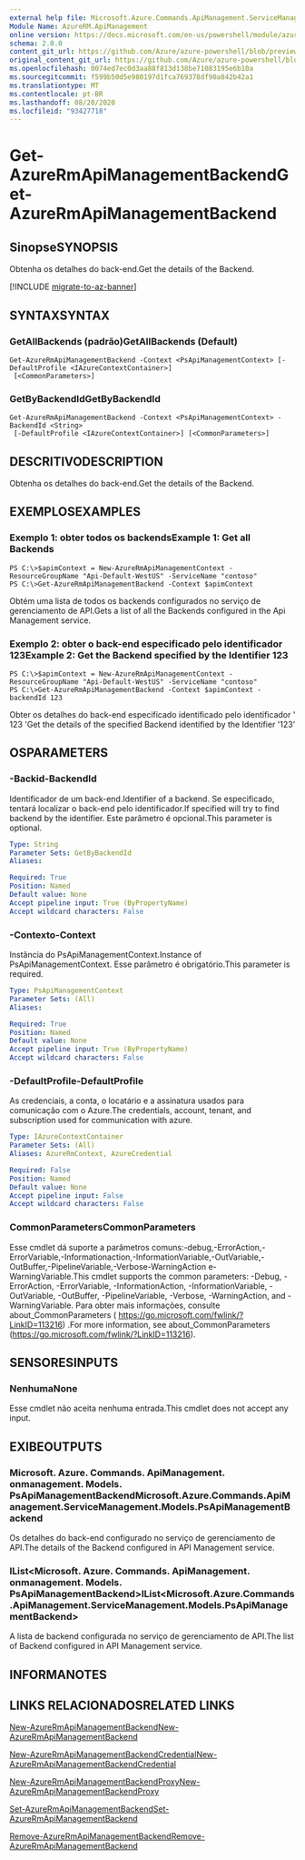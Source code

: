 ```yaml
---
external help file: Microsoft.Azure.Commands.ApiManagement.ServiceManagement.dll-Help.xml
Module Name: AzureRM.ApiManagement
online version: https://docs.microsoft.com/en-us/powershell/module/azurerm.apimanagement/get-azurermapimanagementbackend
schema: 2.0.0
content_git_url: https://github.com/Azure/azure-powershell/blob/preview/src/ResourceManager/ApiManagement/Commands.ApiManagement/help/Get-AzureRmApiManagementBackend.md
original_content_git_url: https://github.com/Azure/azure-powershell/blob/preview/src/ResourceManager/ApiManagement/Commands.ApiManagement/help/Get-AzureRmApiManagementBackend.md
ms.openlocfilehash: 0074ed7ec0d3aa88f813d138be71083195e6b10a
ms.sourcegitcommit: f599b50d5e980197d1fca769378df90a842b42a1
ms.translationtype: MT
ms.contentlocale: pt-BR
ms.lasthandoff: 08/20/2020
ms.locfileid: "93427718"
---
```

# <span data-ttu-id="3e8ad-101">Get-AzureRmApiManagementBackend</span><span class="sxs-lookup"><span data-stu-id="3e8ad-101">Get-AzureRmApiManagementBackend</span></span>

## <span data-ttu-id="3e8ad-102">Sinopse</span><span class="sxs-lookup"><span data-stu-id="3e8ad-102">SYNOPSIS</span></span>
<span data-ttu-id="3e8ad-103">Obtenha os detalhes do back-end.</span><span class="sxs-lookup"><span data-stu-id="3e8ad-103">Get the details of the Backend.</span></span>

[!INCLUDE [migrate-to-az-banner](../../includes/migrate-to-az-banner.md)]

## <span data-ttu-id="3e8ad-104">SYNTAX</span><span class="sxs-lookup"><span data-stu-id="3e8ad-104">SYNTAX</span></span>

### <span data-ttu-id="3e8ad-105">GetAllBackends (padrão)</span><span class="sxs-lookup"><span data-stu-id="3e8ad-105">GetAllBackends (Default)</span></span>
```
Get-AzureRmApiManagementBackend -Context <PsApiManagementContext> [-DefaultProfile <IAzureContextContainer>]
 [<CommonParameters>]
```

### <span data-ttu-id="3e8ad-106">GetByBackendId</span><span class="sxs-lookup"><span data-stu-id="3e8ad-106">GetByBackendId</span></span>
```
Get-AzureRmApiManagementBackend -Context <PsApiManagementContext> -BackendId <String>
 [-DefaultProfile <IAzureContextContainer>] [<CommonParameters>]
```

## <span data-ttu-id="3e8ad-107">DESCRITIVO</span><span class="sxs-lookup"><span data-stu-id="3e8ad-107">DESCRIPTION</span></span>
<span data-ttu-id="3e8ad-108">Obtenha os detalhes do back-end.</span><span class="sxs-lookup"><span data-stu-id="3e8ad-108">Get the details of the Backend.</span></span>

## <span data-ttu-id="3e8ad-109">EXEMPLOS</span><span class="sxs-lookup"><span data-stu-id="3e8ad-109">EXAMPLES</span></span>

### <span data-ttu-id="3e8ad-110">Exemplo 1: obter todos os backends</span><span class="sxs-lookup"><span data-stu-id="3e8ad-110">Example 1: Get all Backends</span></span>
```
PS C:\>$apimContext = New-AzureRmApiManagementContext -ResourceGroupName "Api-Default-WestUS" -ServiceName "contoso"
PS C:\>Get-AzureRmApiManagementBackend -Context $apimContext
```

<span data-ttu-id="3e8ad-111">Obtém uma lista de todos os backends configurados no serviço de gerenciamento de API.</span><span class="sxs-lookup"><span data-stu-id="3e8ad-111">Gets a list of all the Backends configured in the Api Management service.</span></span>

### <span data-ttu-id="3e8ad-112">Exemplo 2: obter o back-end especificado pelo identificador 123</span><span class="sxs-lookup"><span data-stu-id="3e8ad-112">Example 2: Get the Backend specified by the Identifier 123</span></span>
```
PS C:\>$apimContext = New-AzureRmApiManagementContext -ResourceGroupName "Api-Default-WestUS" -ServiceName "contoso"
PS C:\>Get-AzureRmApiManagementBackend -Context $apimContext -backendId 123
```

<span data-ttu-id="3e8ad-113">Obter os detalhes do back-end especificado identificado pelo identificador ' 123 '</span><span class="sxs-lookup"><span data-stu-id="3e8ad-113">Get the details of the specified Backend identified by the Identifier '123'</span></span>

## <span data-ttu-id="3e8ad-114">OS</span><span class="sxs-lookup"><span data-stu-id="3e8ad-114">PARAMETERS</span></span>

### <span data-ttu-id="3e8ad-115">-Backid</span><span class="sxs-lookup"><span data-stu-id="3e8ad-115">-BackendId</span></span>
<span data-ttu-id="3e8ad-116">Identificador de um back-end.</span><span class="sxs-lookup"><span data-stu-id="3e8ad-116">Identifier of a backend.</span></span>
<span data-ttu-id="3e8ad-117">Se especificado, tentará localizar o back-end pelo identificador.</span><span class="sxs-lookup"><span data-stu-id="3e8ad-117">If specified will try to find backend by the identifier.</span></span>
<span data-ttu-id="3e8ad-118">Este parâmetro é opcional.</span><span class="sxs-lookup"><span data-stu-id="3e8ad-118">This parameter is optional.</span></span>

```yaml
Type: String
Parameter Sets: GetByBackendId
Aliases: 

Required: True
Position: Named
Default value: None
Accept pipeline input: True (ByPropertyName)
Accept wildcard characters: False
```

### <span data-ttu-id="3e8ad-119">-Contexto</span><span class="sxs-lookup"><span data-stu-id="3e8ad-119">-Context</span></span>
<span data-ttu-id="3e8ad-120">Instância do PsApiManagementContext.</span><span class="sxs-lookup"><span data-stu-id="3e8ad-120">Instance of PsApiManagementContext.</span></span>
<span data-ttu-id="3e8ad-121">Esse parâmetro é obrigatório.</span><span class="sxs-lookup"><span data-stu-id="3e8ad-121">This parameter is required.</span></span>

```yaml
Type: PsApiManagementContext
Parameter Sets: (All)
Aliases: 

Required: True
Position: Named
Default value: None
Accept pipeline input: True (ByPropertyName)
Accept wildcard characters: False
```

### <span data-ttu-id="3e8ad-122">-DefaultProfile</span><span class="sxs-lookup"><span data-stu-id="3e8ad-122">-DefaultProfile</span></span>
<span data-ttu-id="3e8ad-123">As credenciais, a conta, o locatário e a assinatura usados para comunicação com o Azure.</span><span class="sxs-lookup"><span data-stu-id="3e8ad-123">The credentials, account, tenant, and subscription used for communication with azure.</span></span>
 
```yaml
Type: IAzureContextContainer
Parameter Sets: (All)
Aliases: AzureRmContext, AzureCredential

Required: False
Position: Named
Default value: None
Accept pipeline input: False
Accept wildcard characters: False
```

### <span data-ttu-id="3e8ad-124">CommonParameters</span><span class="sxs-lookup"><span data-stu-id="3e8ad-124">CommonParameters</span></span>
<span data-ttu-id="3e8ad-125">Esse cmdlet dá suporte a parâmetros comuns:-debug,-ErrorAction,-ErrorVariable,-Informationaction,-InformationVariable,-OutVariable,-OutBuffer,-PipelineVariable,-Verbose-WarningAction e-WarningVariable.</span><span class="sxs-lookup"><span data-stu-id="3e8ad-125">This cmdlet supports the common parameters: -Debug, -ErrorAction, -ErrorVariable, -InformationAction, -InformationVariable, -OutVariable, -OutBuffer, -PipelineVariable, -Verbose, -WarningAction, and -WarningVariable.</span></span> <span data-ttu-id="3e8ad-126">Para obter mais informações, consulte about_CommonParameters ( https://go.microsoft.com/fwlink/?LinkID=113216) .</span><span class="sxs-lookup"><span data-stu-id="3e8ad-126">For more information, see about_CommonParameters (https://go.microsoft.com/fwlink/?LinkID=113216).</span></span>

## <span data-ttu-id="3e8ad-127">SENSORES</span><span class="sxs-lookup"><span data-stu-id="3e8ad-127">INPUTS</span></span>

### <span data-ttu-id="3e8ad-128">Nenhuma</span><span class="sxs-lookup"><span data-stu-id="3e8ad-128">None</span></span>
<span data-ttu-id="3e8ad-129">Esse cmdlet não aceita nenhuma entrada.</span><span class="sxs-lookup"><span data-stu-id="3e8ad-129">This cmdlet does not accept any input.</span></span>

## <span data-ttu-id="3e8ad-130">EXIBE</span><span class="sxs-lookup"><span data-stu-id="3e8ad-130">OUTPUTS</span></span>

### <span data-ttu-id="3e8ad-131">Microsoft. Azure. Commands. ApiManagement. onmanagement. Models. PsApiManagementBackend</span><span class="sxs-lookup"><span data-stu-id="3e8ad-131">Microsoft.Azure.Commands.ApiManagement.ServiceManagement.Models.PsApiManagementBackend</span></span>
<span data-ttu-id="3e8ad-132">Os detalhes do back-end configurado no serviço de gerenciamento de API.</span><span class="sxs-lookup"><span data-stu-id="3e8ad-132">The details of the Backend configured in API Management service.</span></span>

### <span data-ttu-id="3e8ad-133">IList<Microsoft. Azure. Commands. ApiManagement. onmanagement. Models. PsApiManagementBackend></span><span class="sxs-lookup"><span data-stu-id="3e8ad-133">IList<Microsoft.Azure.Commands.ApiManagement.ServiceManagement.Models.PsApiManagementBackend></span></span>
<span data-ttu-id="3e8ad-134">A lista de backend configurada no serviço de gerenciamento de API.</span><span class="sxs-lookup"><span data-stu-id="3e8ad-134">The list of Backend configured in API Management service.</span></span>

## <span data-ttu-id="3e8ad-135">INFORMA</span><span class="sxs-lookup"><span data-stu-id="3e8ad-135">NOTES</span></span>

## <span data-ttu-id="3e8ad-136">LINKS RELACIONADOS</span><span class="sxs-lookup"><span data-stu-id="3e8ad-136">RELATED LINKS</span></span>

[<span data-ttu-id="3e8ad-137">New-AzureRmApiManagementBackend</span><span class="sxs-lookup"><span data-stu-id="3e8ad-137">New-AzureRmApiManagementBackend</span></span>](./New-AzureRmApiManagementBackend.md)

[<span data-ttu-id="3e8ad-138">New-AzureRmApiManagementBackendCredential</span><span class="sxs-lookup"><span data-stu-id="3e8ad-138">New-AzureRmApiManagementBackendCredential</span></span>](./New-AzureRmApiManagementBackendCredential.md)

[<span data-ttu-id="3e8ad-139">New-AzureRmApiManagementBackendProxy</span><span class="sxs-lookup"><span data-stu-id="3e8ad-139">New-AzureRmApiManagementBackendProxy</span></span>](./New-AzureRmApiManagementBackendProxy.md)

[<span data-ttu-id="3e8ad-140">Set-AzureRmApiManagementBackend</span><span class="sxs-lookup"><span data-stu-id="3e8ad-140">Set-AzureRmApiManagementBackend</span></span>](./Set-AzureRmApiManagementBackend.md)

[<span data-ttu-id="3e8ad-141">Remove-AzureRmApiManagementBackend</span><span class="sxs-lookup"><span data-stu-id="3e8ad-141">Remove-AzureRmApiManagementBackend</span></span>](./Remove-AzureRmApiManagementBackend.md)
